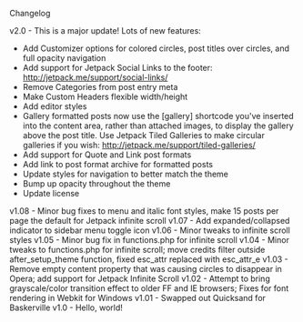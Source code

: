 Changelog

v2.0 - This is a major update! Lots of new features:
* Add Customizer options for colored circles, post titles over circles, and full opacity navigation
* Add support for Jetpack Social Links to the footer: http://jetpack.me/support/social-links/
* Remove Categories from post entry meta
* Make Custom Headers flexible width/height
* Add editor styles
* Gallery formatted posts now use the [gallery] shortcode you've inserted into the content area, rather than attached images, to display the gallery above the post title. Use Jetpack Tiled Galleries to make circular galleries if you wish: http://jetpack.me/support/tiled-galleries/
* Add support for Quote and Link post formats
* Add link to post format archive for formatted posts
* Update styles for navigation to better match the theme
* Bump up opacity throughout the theme
* Update license

v1.08 - Minor bug fixes to menu and italic font styles, make 15 posts per page the default for Jetpack infinite scroll
v1.07 - Add expanded/collapsed indicator to sidebar menu toggle icon
v1.06 - Minor tweaks to infinite scroll styles
v1.05 - Minor bug fix in functions.php for infinite scroll
v1.04 - Minor tweaks to functions.php for infinite scroll; move credits filter outside after_setup_theme function, fixed esc_attr replaced with esc_attr_e
v1.03 - Remove empty content property that was causing circles to disappear in Opera; add support for Jetpack Infinite Scroll
v1.02 - Attempt to bring grayscale/color transition effect to older FF and IE browsers; Fixes for font rendering in Webkit for Windows
v1.01 - Swapped out Quicksand for Baskerville
v1.0 - Hello, world!